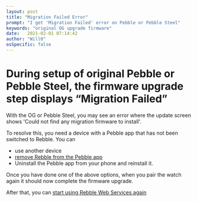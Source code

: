```yaml
---
layout: post
title: "Migration Failed Error"
prompt: "I get 'Migration Failed' error on Pebble or Pebble Steel"
keywords: "original OG upgrade firmware"
date:   2021-02-01 07:14:42
author: "Will0"
osSpecific: false
---
```


# During setup of original Pebble or Pebble Steel, the firmware upgrade step displays “Migration Failed”

With the OG or Pebble Steel, you may see an error where the update screen shows 'Could not find any migration firmware to install'.   

To resolve this, you need a device with a Pebble app that has not been switched to Rebble. 
You can
- use another device
- [remove Rebble from the Pebble app](/unrebble/) 
- Uninstall the Pebble app from your phone and reinstall it.

Once you have done one of the above options, when you pair the watch again it should now complete the firmware upgrade.

After that, you can [start using Rebble Web Services again](/boot/)
